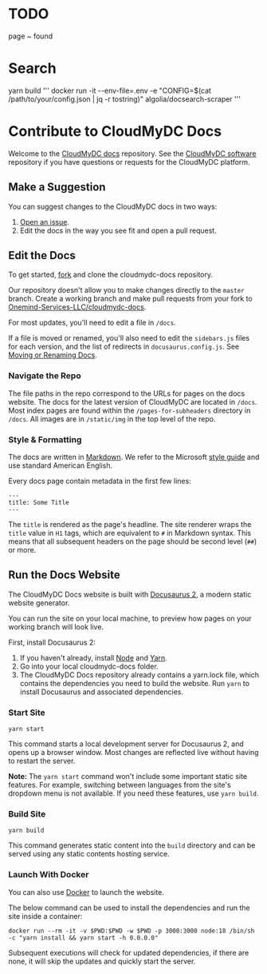# TODO

page ~ found

# Search
yarn build
'''
docker run -it --env-file=.env -e "CONFIG=$(cat /path/to/your/config.json | jq -r tostring)" algolia/docsearch-scraper
'''

# Contribute to CloudMyDC Docs

Welcome to the [CloudMyDC docs](https://docs.cloudmydc.com/) repository. See the 
[CloudMyDC software](https://github.com/Onemind-Services-LLC/cloudmydc-docs) repository if you have questions or 
requests for the CloudMyDC platform.

## Make a Suggestion

You can suggest changes to the CloudMyDC docs in two ways: 

1. [Open an issue](https://github.com/Onemind-Services-LLC/cloudmydc-docs/issues/new/choose).
2. Edit the docs in the way you see fit and open a pull request.

## Edit the Docs

To get started, [fork](https://github.com/Onemind-Services-LLC/cloudmydc-docs/fork) and clone the cloudmydc-docs repository.

Our repository doesn't allow you to make changes directly to the `master` branch. Create a working branch and make pull 
requests from your fork to [Onemind-Services-LLC/cloudmydc-docs](https://github.com/Onemind-Services-LLC/cloudmydc-docs).

For most updates, you'll need to edit a file in `/docs`.

If a file is moved or renamed, you'll also need to edit the `sidebars.js` files for each version, and the list of 
redirects in `docusaurus.config.js`. See [Moving or Renaming Docs](./moving-or-renaming-docs.md).

### Navigate the Repo

The file paths in the repo correspond to the URLs for pages on the docs website. The docs for the latest version of 
CloudMyDC are located in `/docs`. Most index pages are found within the `/pages-for-subheaders` directory in `/docs`. 
All images are in `/static/img` in the top level of the repo.

### Style & Formatting

The docs are written in [Markdown](https://www.markdownguide.org/getting-started/). We refer to the Microsoft 
[style guide](https://learn.microsoft.com/en-us/style-guide/welcome/) and use standard American English.

Every docs page contain metadata in the first few lines:

```
---
title: Some Title
---
```

The `title` is rendered as the page's headline. The site renderer wraps the `title` value in `H1` tags, which are 
equivalent to `#` in Markdown syntax. This means that all subsequent headers on the page should be second level 
(`##`) or more.

## Run the Docs Website

The CloudMyDC Docs website is built with [Docusaurus 2](https://docusaurus.io/), a modern static website generator.

You can run the site on your local machine, to preview how pages on your working branch will look live.

First, install Docusaurus 2:

1. If you haven't already, install [Node](https://nodejs.org/en/download/) and [Yarn](https://yarnpkg.com/getting-started/install).
2. Go into your local cloudmydc-docs folder.
3. The CloudMyDC Docs repository already contains a yarn.lock file, which contains the dependencies you need to build 
the website. Run `yarn` to install Docusaurus and associated dependencies.

### Start Site

```
yarn start
```

This command starts a local development server for Docusaurus 2, and opens up a browser window. Most changes are 
reflected live without having to restart the server.

**Note:** The `yarn start` command won't include some important static site features. For example, switching between 
languages from the site's dropdown menu is not available. If you need these features, use `yarn build`.

### Build Site

```
yarn build
```

This command generates static content into the `build` directory and can be served using any static contents hosting service.

### Launch With Docker

You can also use [Docker](https://www.docker.com/) to launch the website.

The below command can be used to install the dependencies and run the site inside a container:

```
docker run --rm -it -v $PWD:$PWD -w $PWD -p 3000:3000 node:18 /bin/sh -c "yarn install && yarn start -h 0.0.0.0"
```

Subsequent executions will check for updated dependencies, if there are none, it will skip the updates and quickly start the server.
